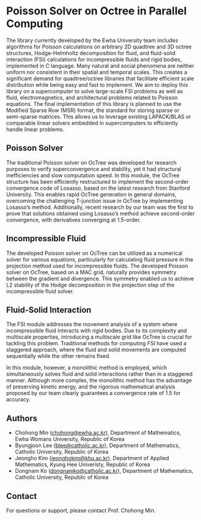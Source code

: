 # Poisson Solver on Octree in Parallel Computing
The library currently developed by the Ewha University team includes algorithms for Poisson calculations on arbitrary 2D quadtree and 3D octree structures, Hodge-Helmholtz decomposition for fluid, and fluid-solid interaction (FSI) calculations for incompressible fluids and rigid bodies, implemented in C language. Many natural and social phenomena are neither uniform nor consistent in their spatial and temporal scales. This creates a significant demand for quadtree/octree libraries that facilitate efficient scale distribution while being easy and fast to implement. We aim to deploy this library on a supercomputer to solve large-scale FSI problems as well as fluid, electromagnetics, and architectural problems related to Poisson equations. The final implementation of this library is planned to use the Modified Sparse Row (MSR) format, the standard for storing sparse or semi-sparse matrices. This allows us to leverage existing LAPACK/BLAS or comparable linear solvers embedded in supercomputers to efficiently handle linear problems.
## Poisson Solver

The traditional Poisson solver on OcTree was developed for research purposes to verify superconvergence and stability, yet it had structural inefficiencies and slow computation speed. In this module, the OcTree structure has been efficiently restructured to implement the second-order convergence code of Losasso, based on the latest research from Stanford University. This enables rapid OcTree generation in general domains, overcoming the challenging T-junction issue in OcTree by implementing Losasso’s method. Additionally, recent research by our team was the first to prove that solutions obtained using Losasso’s method achieve second-order convergence, with derivatives converging at 1.5-order.

## Incompressible Fluid

The developed Poisson solver on OcTree can be utilized as a numerical solver for various equations, particularly for calculating fluid pressure in the projection method used for incompressible fluids. The developed Poisson solver on OcTree, based on a MAC grid, naturally provides symmetry between the gradient and divergence. This symmetry enabled us to achieve L2 stability of the Hodge decomposition in the projection step of the incompressible fluid solver.



## Fluid-Solid Interaction

The FSI module addresses the movement analysis of a system where incompressible fluid interacts with rigid bodies. Due to its complexity and multiscale properties, introducing a multiscale grid like OcTree is crucial for tackling this problem. Traditional methods for computing FSI have used a staggered approach, where the fluid and solid movements are computed sequentially while the other remains fixed.

In this module, however, a monolithic method is employed, which simultaneously solves fluid and solid interactions rather than in a staggered manner. Although more complex, the monolithic method has the advantage of preserving kinetic energy, and the rigorous mathematical analysis proposed by our team clearly guarantees a convergence rate of 1.5 for accuracy.


## Authors
* Chohong Min (chohong@ewha.ac.kr), Department of Mathematics, Ewha Womans University, Republic of Korea
* Byungjoon Lee (blee@catholic.ac.kr), Department of Mathematics, Catholic University, Republic of Korea
* Jeongho Kim (jeonghokim@khu.ac.kr), Department of Applied Mathematics, Kyung Hee Univeristy, Republic of Korea
* Dongnam Ko (dongnamko@catholic.ac.kr), Department of Mathematics, Catholic University, Republic of Korea


## Contact
For questions or support, please contact Prof. Chohong Min.



